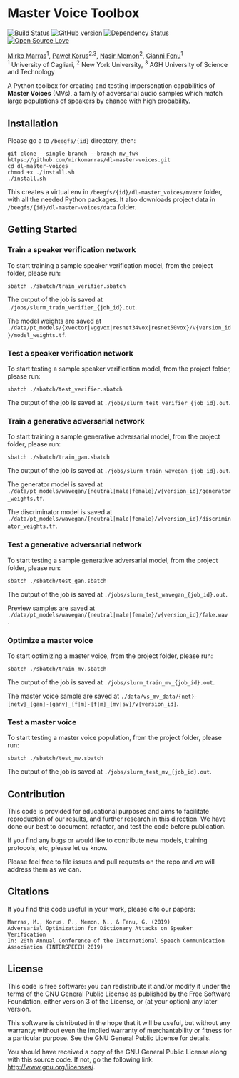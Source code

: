 # Master Voice Toolbox
[![Build Status](https://travis-ci.org/pages-themes/cayman.svg?branch=master)](https://travis-ci.org/pages-themes/cayman)
[![GitHub version](https://badge.fury.io/gh/boennemann%2Fbadges.svg)](http://badge.fury.io/gh/boennemann%2Fbadges)
[![Dependency Status](https://david-dm.org/boennemann/badges.svg)](https://david-dm.org/boennemann/badges)
[![Open Source Love](https://badges.frapsoft.com/os/gpl/gpl.svg?v=102)](https://github.com/ellerbrock/open-source-badge/)

[Mirko Marras](https://www.mirkomarras.com/)<sup>1</sup>, [Paweł Korus](http://kt.agh.edu.pl/~korus/)<sup>2,3</sup>, 
[Nasir Memon](https://engineering.nyu.edu/faculty/nasir-memon)<sup>2</sup>, [Gianni Fenu](http://people.unica.it/giannifenu/)<sup>1</sup>
<br/><sup>1</sup> University of Cagliari, <sup>2</sup> New York University, <sup>3</sup> AGH University of Science and Technology

A Python toolbox for creating and testing impersonation capabilities of **Master Voices** (MVs), a family of adversarial 
audio samples which match large populations of speakers by chance with high probability. 

## Installation
Please go a to ```/beegfs/{id}``` directory, then:

``` 
git clone --single-branch --branch mv_fwk https://github.com/mirkomarras/dl-master-voices.git
cd dl-master-voices
chmod +x ./install.sh
./install.sh
``` 

This creates a virtual env in ```/beegfs/{id}/dl-master_voices/mvenv``` folder, with all the needed Python packages.
It also downloads project data in ```/beegfs/{id}/dl-master-voices/data``` folder. 

## Getting Started

### Train a speaker verification network
To start training a sample speaker verification model, from the project folder, please run:

``` 
sbatch ./sbatch/train_verifier.sbatch
``` 

The output of the job is saved at ``` ./jobs/slurm_train_verifier_{job_id}.out ```.

The model weights are saved at ```./data/pt_models/{xvector|vggvox|resnet34vox|resnet50vox}/v{version_id}/model_weights.tf```.  

### Test a speaker verification network
To start testing a sample speaker verification model, from the project folder, please run:

``` 
sbatch ./sbatch/test_verifier.sbatch
``` 

The output of the job is saved at ``` ./jobs/slurm_test_verifier_{job_id}.out ```.

### Train a generative adversarial network
To start training a sample generative adversarial model, from the project folder, please run:

``` 
sbatch ./sbatch/train_gan.sbatch
``` 

The output of the job is saved at ``` ./jobs/slurm_train_wavegan_{job_id}.out ```.

The generator model is saved at ```./data/pt_models/wavegan/{neutral|male|female}/v{version_id}/generator_weights.tf```.

The discriminator model is saved at ```./data/pt_models/wavegan/{neutral|male|female}/v{version_id}/discriminator_weights.tf```.  

### Test a generative adversarial network
To start testing a sample generative adversarial model, from the project folder, please run:

``` 
sbatch ./sbatch/test_gan.sbatch
``` 

The output of the job is saved at ``` ./jobs/slurm_test_wavegan_{job_id}.out ```.

Preview samples are saved at ```./data/pt_models/wavegan/{neutral|male|female}/v{version_id}/fake.wav ```.  

### Optimize a master voice
To start optimizing a master voice, from the project folder, please run:

``` 
sbatch ./sbatch/train_mv.sbatch
``` 

The output of the job is saved at ``` ./jobs/slurm_train_mv_{job_id}.out ```.

The master voice sample are saved at ```./data/vs_mv_data/{net}-{netv}_{gan}-{ganv}_{f|m}-{f|m}_{mv|sv}/v{version_id}```.  

### Test a master voice
To start testing a master voice population, from the project folder, please run:

``` 
sbatch ./sbatch/test_mv.sbatch
``` 

The output of the job is saved at ``` ./jobs/slurm_test_mv_{job_id}.out ```.

## Contribution
This code is provided for educational purposes and aims to facilitate reproduction of our results, and further research 
in this direction. We have done our best to document, refactor, and test the code before publication.

If you find any bugs or would like to contribute new models, training protocols, etc, please let us know.

Please feel free to file issues and pull requests on the repo and we will address them as we can.

## Citations
If you find this code useful in your work, please cite our papers:

```
Marras, M., Korus, P., Memon, N., & Fenu, G. (2019)
Adversarial Optimization for Dictionary Attacks on Speaker Verification
In: 20th Annual Conference of the International Speech Communication Association (INTERSPEECH 2019)
```

## License
This code is free software: you can redistribute it and/or modify it under the terms of the GNU General Public License as published by the Free Software Foundation, either version 3 of the License, or (at your option) any later version.

This software is distributed in the hope that it will be useful, but without any warranty; without even the implied warranty of merchantability or fitness for a particular purpose. See the GNU General Public License for details.

You should have received a copy of the GNU General Public License along with this source code. If not, go the following link: http://www.gnu.org/licenses/.


